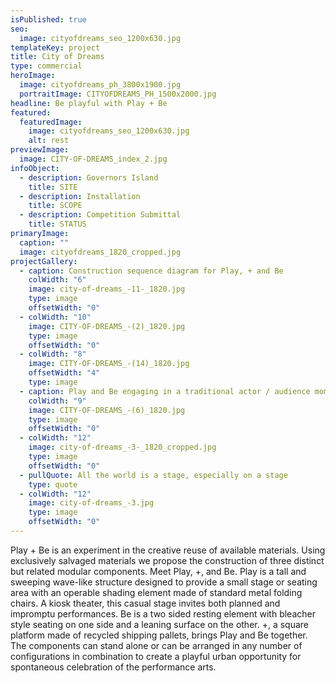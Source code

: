 ```yaml
---
isPublished: true
seo:
  image: cityofdreams_seo_1200x630.jpg
templateKey: project
title: City of Dreams
type: commercial
heroImage:
  image: cityofdreams_ph_3800x1900.jpg
  portraitImage: CITYOFDREAMS_PH_1500x2000.jpg
headline: Be playful with Play + Be
featured:
  featuredImage:
    image: cityofdreams_seo_1200x630.jpg
    alt: rest
previewImage:
  image: CITY-OF-DREAMS_index_2.jpg
infoObject:
  - description: Governors Island
    title: SITE
  - description: Installation
    title: SCOPE
  - description: Competition Submittal
    title: STATUS
primaryImage:
  caption: ""
  image: cityofdreams_1820_cropped.jpg
projectGallery:
  - caption: Construction sequence diagram for Play, + and Be
    colWidth: "6"
    image: city-of-dreams_-11-_1820.jpg
    type: image
    offsetWidth: "0"
  - colWidth: "10"
    image: CITY-OF-DREAMS_-(2)_1820.jpg
    type: image
    offsetWidth: "0"
  - colWidth: "8"
    image: CITY-OF-DREAMS_-(14)_1820.jpg
    offsetWidth: "4"
    type: image
  - caption: Play and Be engaging in a traditional actor / audience moment
    colWidth: "9"
    image: CITY-OF-DREAMS_-(6)_1820.jpg
    type: image
    offsetWidth: "0"
  - colWidth: "12"
    image: city-of-dreams_-3-_1820_cropped.jpg
    type: image
    offsetWidth: "0"
  - pullQuote: All the world is a stage, especially on a stage
    type: quote
  - colWidth: "12"
    image: city-of-dreams_-3.jpg
    type: image
    offsetWidth: "0"
---
```

Play + Be is an experiment in the creative reuse of available materials. Using exclusively salvaged materials we propose the construction of three distinct but related modular components. Meet Play, +, and Be. Play is a tall and sweeping wave-like structure designed to provide a small stage or seating area with an operable shading element made of standard metal folding chairs. A kiosk theater, this casual stage invites both planned and impromptu performances. Be is a two sided resting element with bleacher style seating on one side and a leaning surface on the other. +, a square platform made of recycled shipping pallets, brings Play and Be together. The components can stand alone or can be arranged in any number of configurations in combination to create a playful urban opportunity for spontaneous celebration of the performance arts.

